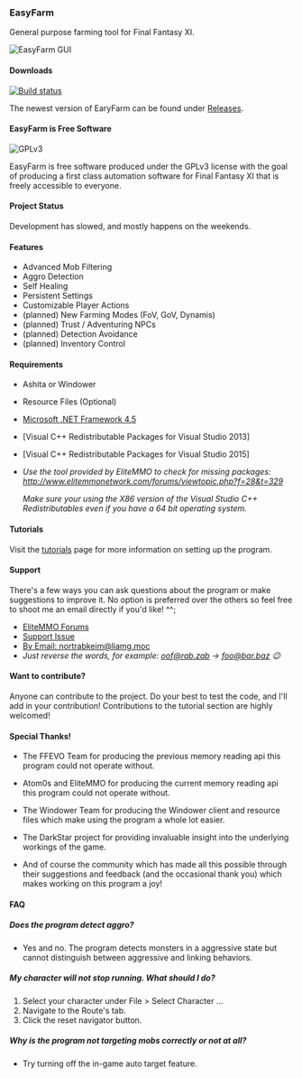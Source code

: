 ### EasyFarm
General purpose farming tool for Final Fantasy XI. 

![EasyFarm GUI](https://cloud.githubusercontent.com/assets/5349608/15102711/9fc40d76-1570-11e6-97fb-09b338c5322b.png)

#### Downloads 
[![Build status](https://ci.appveyor.com/api/projects/status/6o73j4hrbk02xroq?svg=true)](https://ci.appveyor.com/project/Mykezero/easyfarm)

The newest version of EaryFarm can be found under [Releases](https://github.com/EasyFarm/EasyFarm/releases).

#### EasyFarm is Free Software
![GPLv3](http://www.gnu.org/graphics/gplv3-127x51.png)

EasyFarm is free software produced under the GPLv3 license with the goal of producing a first class automation software for Final Fantasy XI that is freely accessible to everyone. 

#### Project Status
Development has slowed, and mostly happens on the weekends.

#### Features
* Advanced Mob Filtering 
* Aggro Detection
* Self Healing
* Persistent Settings
* Customizable Player Actions
* (planned) New Farming Modes (FoV, GoV, Dynamis) 
* (planned) Trust / Adventuring NPCs
* (planned) Detection Avoidance
* (planned) Inventory Control 

#### Requirements
* Ashita or Windower
* Resource Files (Optional)
* [Microsoft .NET Framework 4.5](https://www.microsoft.com/en-US/Download/details.aspx?id=30653)
* [Visual C++ Redistributable Packages for Visual Studio 2013]
* [Visual C++ Redistributable Packages for Visual Studio 2015]
* 
    *Use the tool provided by EliteMMO to check for missing packages: http://www.elitemmonetwork.com/forums/viewtopic.php?f=28&t=329*
    
    *Make sure your using the X86 version of the Visual Studio C++ Redistributables even if you have a 64 bit operating system.*
    
#### Tutorials
Visit the [tutorials](https://github.com/EasyFarm/EasyFarm/blob/master/Documentation/readme.md) page for more information on setting up the program. 

#### Support
There's a few ways you can ask questions about the program or make suggestions to improve it. No option is preferred over the others so feel free to shoot me an email directly if you'd like! ^^;
* [EliteMMO Forums](http://www.elitemmonetwork.com/forums/viewtopic.php?f=10&t=394&sid=8152260e9de28e6e0a8319cae7701bd0)
* [Support Issue](https://github.com/EasyFarm/EasyFarm/issues/192) 
* [By Email: nortrabkeim@liamg.moc](nortrabkeim@liamg.moc) 
* *Just reverse the words, for example: oof@rab.zab -> foo@bar.baz :wink:*

#### Want to contribute?
Anyone can contribute to the project. Do your best to test the code, and I'll add in your contribution! Contributions to the tutorial section are highly welcomed!

#### Special Thanks!

* The FFEVO Team for producing the previous memory reading api this program could not operate without.

* Atom0s and EliteMMO for producing the current memory reading api this program could not operate without. 

* The Windower Team for producing the Windower client and resource files which make using the program a whole lot easier. 

* The DarkStar project for providing invaluable insight into the underlying workings of the game. 

* And of course the community which has made all this possible through their suggestions and feedback (and the occasional thank you) which makes working on this program a joy! 

#### FAQ

##### Does the program detect aggro?
* Yes and no. The program detects monsters in a aggressive state but cannot distinguish between aggressive and linking behaviors. 

##### My character will not stop running. What should I do?
1. Select your character under File > Select Character ...
1. Navigate to the Route's tab. 
2. Click the reset navigator button. 

##### Why is the program not targeting mobs correctly or not at all?
* Try turning off the in-game auto target feature.
